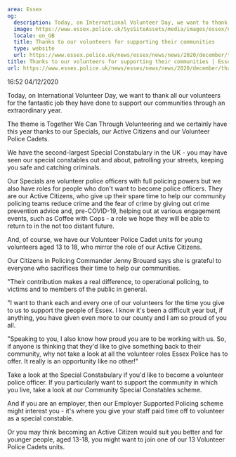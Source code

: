 ```yaml
area: Essex
og:
  description: Today, on International Volunteer Day, we want to thank all our volunteers for the fantastic job they have done to support our communities through an extraordinary year.
  image: https://www.essex.police.uk/SysSiteAssets/media/images/essex/news/news/2020/12-december/volunteer-un-together-we-can-600x300.jpg?crop=(15,0,585,300)&amp;w=600&amp;h=300&amp;scale=both
  locale: en_GB
  title: Thanks to our volunteers for supporting their communities
  type: website
  url: https://www.essex.police.uk/news/essex/news/news/2020/december/thanks-to-our-volunteers/
title: Thanks to our volunteers for supporting their communities | Essex Police
url: https://www.essex.police.uk/news/essex/news/news/2020/december/thanks-to-our-volunteers/
```

16:52 04/12/2020

Today, on International Volunteer Day, we want to thank all our volunteers for the fantastic job they have done to support our communities through an extraordinary year.

The theme is Together We Can Through Volunteering and we certainly have this year thanks to our Specials, our Active Citizens and our Volunteer Police Cadets.

We have the second-largest Special Constabulary in the UK - you may have seen our special constables out and about, patrolling your streets, keeping you safe and catching criminals.

Our Specials are volunteer police officers with full policing powers but we also have roles for people who don't want to become police officers. They are our Active Citizens, who give up their spare time to help our community policing teams reduce crime and the fear of crime by giving out crime prevention advice and, pre-COVID-19, helping out at various engagement events, such as Coffee with Cops - a role we hope they will be able to return to in the not too distant future.

And, of course, we have our Volunteer Police Cadet units for young volunteers aged 13 to 18, who mirror the role of our Active Citizens.

Our Citizens in Policing Commander Jenny Brouard says she is grateful to everyone who sacrifices their time to help our communities.

"Their contribution makes a real difference, to operational policing, to victims and to members of the public in general.

"I want to thank each and every one of our volunteers for the time you give to us to support the people of Essex. I know it's been a difficult year but, if anything, you have given even more to our county and I am so proud of you all.

"Speaking to you, I also know how proud you are to be working with us. So, if anyone is thinking that they'd like to give something back to their community, why not take a look at all the volunteer roles Essex Police has to offer. It really is an opportunity like no other!"

Take a look at the Special Constabulary if you'd like to become a volunteer police officer. If you particularly want to support the community in which you live, take a look at our Community Special Constables scheme.

And if you are an employer, then our Employer Supported Policing scheme might interest you - it's where you give your staff paid time off to volunteer as a special constable.

Or you may think becoming an Active Citizen would suit you better and for younger people, aged 13-18, you might want to join one of our 13 Volunteer Police Cadets units.
